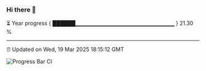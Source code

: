 ### Hi there 👋

⏳ Year progress { ██████▁▁▁▁▁▁▁▁▁▁▁▁▁▁▁▁▁▁▁▁▁▁▁▁ } 21.30 %

---

⏰ Updated on Wed, 19 Mar 2025 18:15:12 GMT

![Progress Bar CI](https://github.com/Shyam-Makwana/GitHub-Actions-Demo/workflows/Progress%20Bar%20CI/badge.svg)
